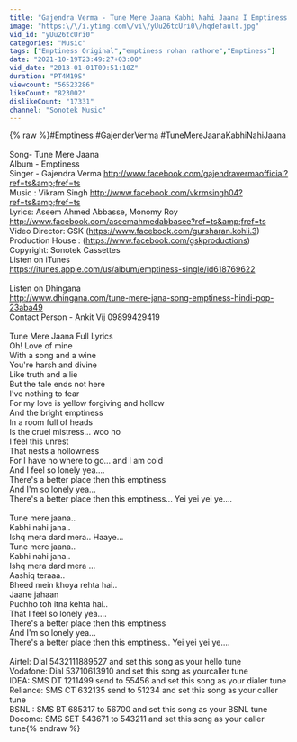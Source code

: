 ```yaml
---
title: "Gajendra Verma - Tune Mere Jaana Kabhi Nahi Jaana I Emptiness | Gajendra Verma Songs | Sonotek Music"
image: "https:\/\/i.ytimg.com\/vi\/yUu26tcUri0\/hqdefault.jpg"
vid_id: "yUu26tcUri0"
categories: "Music"
tags: ["Emptiness Original","emptiness rohan rathore","Emptiness"]
date: "2021-10-19T23:49:27+03:00"
vid_date: "2013-01-01T09:51:10Z"
duration: "PT4M19S"
viewcount: "56523286"
likeCount: "823002"
dislikeCount: "17331"
channel: "Sonotek Music"
---
```

{% raw %}#Emptiness #GajenderVerma #TuneMereJaanaKabhiNahiJaana<br /><br />Song- Tune Mere Jaana<br />Album - Emptiness<br />Singer - Gajendra Verma <a rel="nofollow" target="blank" href="http://www.facebook.com/gajendravermaofficial?ref=ts&amp;fref=ts">http://www.facebook.com/gajendravermaofficial?ref=ts&amp;fref=ts</a><br />Music : Vikram Singh  <a rel="nofollow" target="blank" href="http://www.facebook.com/vkrmsingh04?ref=ts&amp;fref=ts">http://www.facebook.com/vkrmsingh04?ref=ts&amp;fref=ts</a><br />Lyrics: Aseem Ahmed Abbasse, Monomy Roy  <a rel="nofollow" target="blank" href="http://www.facebook.com/aseemahmedabbasee?ref=ts&amp;fref=ts">http://www.facebook.com/aseemahmedabbasee?ref=ts&amp;fref=ts</a><br />Video Director: GSK (<a rel="nofollow" target="blank" href="https://www.facebook.com/gursharan.kohli.3)">https://www.facebook.com/gursharan.kohli.3)</a><br />Production House : (<a rel="nofollow" target="blank" href="https://www.facebook.com/gskproductions)">https://www.facebook.com/gskproductions)</a><br />Copyright: Sonotek Cassettes<br />Listen on iTunes<br /><a rel="nofollow" target="blank" href="https://itunes.apple.com/us/album/emptiness-single/id618769622">https://itunes.apple.com/us/album/emptiness-single/id618769622</a><br /><br />Listen on Dhingana<br /><a rel="nofollow" target="blank" href="http://www.dhingana.com/tune-mere-jana-song-emptiness-hindi-pop-23aba49">http://www.dhingana.com/tune-mere-jana-song-emptiness-hindi-pop-23aba49</a><br />Contact Person - Ankit Vij 09899429419<br /><br />Tune Mere Jaana Full Lyrics<br />Oh! Love of mine<br />With a song and a wine<br />You're harsh and divine<br />Like truth and a lie<br />But the tale ends not here<br />I've nothing to fear<br />For my love is yellow forgiving and hollow<br />And the bright emptiness<br />In a room full of heads<br />Is the cruel mistress... woo ho <br />I feel this unrest<br />That nests a hollowness<br />For I have no where to go... and I am cold<br />And I feel so lonely yea....<br />There's a better place then this emptiness<br />And I'm so lonely yea...<br />There's a better place then this emptiness... Yei yei yei ye....<br /><br />Tune mere jaana..<br />Kabhi nahi jana..<br />Ishq mera dard mera.. Haaye...<br />Tune mere jaana..<br />Kabhi nahi jana..<br />Ishq mera dard mera ...<br />Aashiq teraaa..<br />Bheed mein khoya rehta hai..<br />Jaane jahaan<br />Puchho toh itna kehta hai..<br />That I feel so lonely yea....<br />There's a better place then this emptiness<br />And I'm so lonely yea...<br />There's a better place then this emptiness.. Yei yei yei ye....<br /><br />Airtel: Dial 5432111889527 and set this song as your hello tune  <br />Vodafone: Dial 53710613910 and set this song as yourcaller tune<br />IDEA: SMS DT 1211499 send to 55456 and set this song as your dialer tune   <br />Reliance: SMS CT 632135 send to 51234 and set this song as your caller tune <br />BSNL : SMS BT 685317 to 56700 and set this song as your BSNL tune<br />Docomo: SMS SET 543671 to 543211 and set this song as your caller tune{% endraw %}
